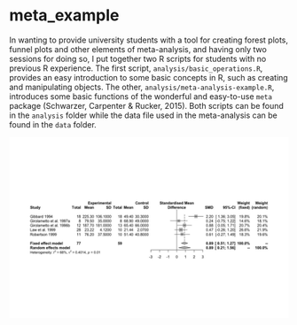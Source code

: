# meta_example

In wanting to provide university students with a tool for creating forest plots, funnel plots and other elements of meta-analysis, and having only two sessions for doing so, I put together two R scripts for students with no previous R experience. The first script, `analysis/basic_operations.R`, provides an easy introduction to some basic concepts in R, such as creating and manipulating objects. The other, `analysis/meta-analysis-example.R`, introduces some basic functions of the wonderful and easy-to-use `meta` package (Schwarzer, Carpenter & Rucker, 2015). Both scripts can be found in the `analysis` folder while the data file used in the meta-analysis can be found in the `data` folder. 

![](images/law_fig3_forest.jpeg)